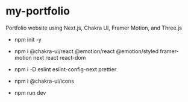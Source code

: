 # my-portfolio

Portfolio website using Next.js, Chakra UI, Framer Motion, and Three.js

- npm init -y
- npm i @chakra-ui/react @emotion/react @emotion/styled framer-motion next react react-dom
- npm i -D eslint eslint-config-next prettier
- npm i @chakra-ui/icons

- npm run dev
